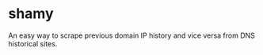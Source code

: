 # shamy
An easy way to scrape previous domain IP history and vice versa from DNS historical sites. 
